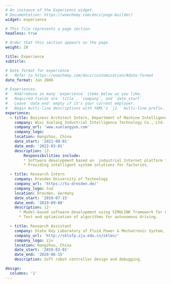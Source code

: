 ```yaml
---
# An instance of the Experience widget.
# Documentation: https://wowchemy.com/docs/page-builder/
widget: experience

# This file represents a page section.
headless: true

# Order that this section appears on the page.
weight: 20

title: Experience
subtitle:

# Date format for experience
#   Refer to https://wowchemy.com/docs/customization/#date-format
date_format: Jan 2006

# Experiences.
#   Add/remove as many `experience` items below as you like.
#   Required fields are `title`, `company`, and `date_start`.
#   Leave `date_end` empty if it's your current employer.
#   Begin multi-line descriptions with YAML's `|2-` multi-line prefix.
experience:
  - title: Business Architect Intern, Department of Machine Intelligence
    company: Wuxi Xuelang Industrial Intelligence Technology Co., Ltd.
    company_url: 'www.xuelangyun.com'
    company_logo: 
    location: Hangzhou, China
    date_start: '2021-08-01'
    date_end: '2022-03-01'
    description: |2-
        Responsibilities include:
        * Software development based on  industrial Internet platform *Xuelang OS*.
        * Providing intelligent system solutions for factories.

  - title: Research Intern
    company: Dresden University of Technology
    company_url: 'https://tu-dresden.de/'
    company_logo: tud
    location: Dresden, Germany
    date_start: '2019-07-15'
    date_end: '2019-09-08'
    description: |2- 
      * Model-based software development using SIMULINK framework for Lego Mindstorm.
      * Test and optimization of algorithms for autonomous driving.

  - title: Research Assistant
    company: State Key Laboratory of Fluid Power & Mechatronic System, Zhejiang University
    company_url: 'http://sklofp.zju.edu.cn/sklen/'
    company_logo: zju
    location: Hangzhou, China
    date_start: '2019-03-01'
    date_end: '2020-06-15'
    description: Soft robot controller design and debugging.

design:
  columns: '1'
---
```

